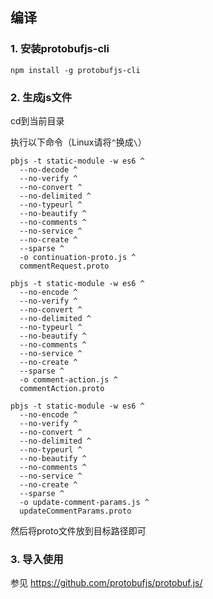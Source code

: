 ## 编译

### 1. 安装protobufjs-cli

```
npm install -g protobufjs-cli
```

### 2. 生成js文件

cd到当前目录

执行以下命令（Linux请将`^`换成`\`）

```
pbjs -t static-module -w es6 ^
  --no-decode ^
  --no-verify ^
  --no-convert ^
  --no-delimited ^
  --no-typeurl ^
  --no-beautify ^
  --no-comments ^
  --no-service ^
  --no-create ^
  --sparse ^
  -o continuation-proto.js ^
  commentRequest.proto
```

```
pbjs -t static-module -w es6 ^
  --no-encode ^
  --no-verify ^
  --no-convert ^
  --no-delimited ^
  --no-typeurl ^
  --no-beautify ^
  --no-comments ^
  --no-service ^
  --no-create ^
  --sparse ^
  -o comment-action.js ^
  commentAction.proto
```

```
pbjs -t static-module -w es6 ^
  --no-encode ^
  --no-verify ^
  --no-convert ^
  --no-delimited ^
  --no-typeurl ^
  --no-beautify ^
  --no-comments ^
  --no-service ^
  --no-create ^
  --sparse ^
  -o update-comment-params.js ^
  updateCommentParams.proto
```

然后将proto文件放到目标路径即可

### 3. 导入使用

参见 https://github.com/protobufjs/protobuf.js/

